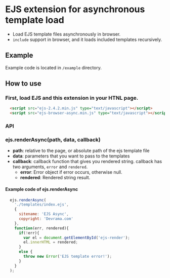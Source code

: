 # EJS extension for asynchronous template load

* Load EJS template files asynchronously in browser.
* `include` support in browser, and it loads included templates recursively.

## Example
Example code is located in `/example` directory.

## How to use

### First, load EJS and this extension in your HTNL page.
```html
  <script src="ejs-2.4.2.min.js" type="text/javascript"></script>
  <script src="ejs-browser-async.min.js" type="text/javascript"></script>
```

### API

### ejs.renderAsync(path, data, callback)
* **path**: relative to the page, or absolute path of the ejs template file
* **data**: parameters that you want to pass to the templates
* **callback**: callback function that gives you rendered string. callback has two arguments, `error` and `rendered`. 
    * **error**: Error object if error occurs, otherwise null.
    * **rendered**: Rendered string result.

#### Example code of ejs.renderAsync
```javascript
  ejs.renderAsync(
    './templates/index.ejs',
    {
      sitename: 'EJS Async',
      copyright: 'Devrama.com'
    },
    function(err, rendered){
      if(!err){
        var el = document.getElementById('ejs-render');
        el.innerHTML = rendered;
      }
      else {
        throw new Error('EJS template error!');
      }
    }
  );
```

